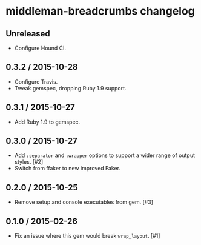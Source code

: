 # middleman-breadcrumbs changelog

## Unreleased

* Configure Hound CI.

## 0.3.2 / 2015-10-28

* Configure Travis.
* Tweak gemspec, dropping Ruby 1.9 support.

## 0.3.1 / 2015-10-27

* Add Ruby 1.9 to gemspec.

## 0.3.0 / 2015-10-27

* Add `:separator` and `:wrapper` options to support a wider range of output styles. [#2]
* Switch from ffaker to new improved Faker.

## 0.2.0 / 2015-10-25

* Remove setup and console executables from gem. [#3]

## 0.1.0 / 2015-02-26

* Fix an issue where this gem would break `wrap_layout`. [#1]
